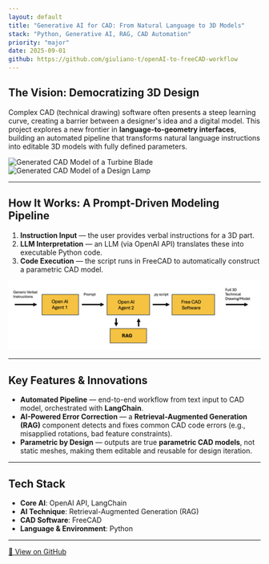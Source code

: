 ```yaml
---
layout: default
title: "Generative AI for CAD: From Natural Language to 3D Models"
stack: "Python, Generative AI, RAG, CAD Automation"
priority: "major"
date: 2025-09-01
github: https://github.com/giuliano-t/openAI-to-freeCAD-workflow
---
```


## The Vision: Democratizing 3D Design

Complex CAD (technical drawing) software often presents a steep learning curve, creating a barrier between a designer's idea and a digital model. This project explores a new frontier in **language-to-geometry interfaces**, building an automated pipeline that transforms natural language instructions into editable 3D models with fully defined parameters.

![Generated CAD Model of a Turbine Blade](/assets/images/LPT_Blade_FreeCAD.png)  
![Generated CAD Model of a Design Lamp](/assets/images/Design_lamp_FreeCAD.png)

---

## How It Works: A Prompt-Driven Modeling Pipeline

1. **Instruction Input** — the user provides verbal instructions for a 3D part.  
2. **LLM Interpretation** — an LLM (via OpenAI API) translates these into executable Python code.  
3. **Code Execution** — the script runs in FreeCAD to automatically construct a parametric CAD model.  

![Workflow Diagram](/assets/images/Workflow_Diagram_FreeCAD.png)

---

## Key Features & Innovations

- **Automated Pipeline** — end-to-end workflow from text input to CAD model, orchestrated with **LangChain**.  
- **AI-Powered Error Correction** — a **Retrieval-Augmented Generation (RAG)** component detects and fixes common CAD code errors (e.g., misapplied rotations, bad feature constraints).  
- **Parametric by Design** — outputs are true **parametric CAD models**, not static meshes, making them editable and reusable for design iteration.  

---

## Tech Stack

- **Core AI**: OpenAI API, LangChain  
- **AI Technique**: Retrieval-Augmented Generation (RAG)  
- **CAD Software**: FreeCAD  
- **Language & Environment**: Python  

---

<p>
<a href="https://github.com/giuliano-t/openAI-to-freeCAD-workflow" class="btn">🔗 View on GitHub</a>
</p>
